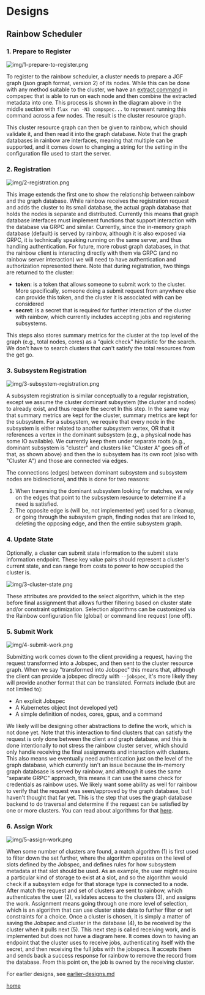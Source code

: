 # Designs

## Rainbow Scheduler

### 1. Prepare to Register

![img/1-prepare-to-register.png](img/1-prepare-to-register.png)

To register to the rainbow scheduler, a cluster needs to prepare a JGF graph (json graph format, version 2) of its nodes. While this can be done with any method suitable to the cluster, we have an [extract command](https://github.com/compspec/compspec-go/tree/main/docs/rainbow#example) in compspec that is able to run on each node and then combine the extracted metadata into one. This process is shown in the diagram above in the middle section with `flux run -N3 compspec...` to represent running this command across a few nodes. The result is the cluster resource graph.

This cluster resource graph can then be given to rainbow, which should validate it, and then read it into the graph database. Note that the graph databases in rainbow are interfaces, meaning that multiple can be supported, and it comes down to changing a string for the setting in the configuration file used to start the server.

### 2. Registration

![img/2-registration.png](img/2-registration.png)

This image extends the first one to show the relationship between rainbow and the graph database. While rainbow receives the registration request and adds the cluster to its small database, the actual graph database that holds the nodes is separate and distributed. Currently this means that graph database interfaces must implement functions that support interaction with the database via GRPC and similar. Currently, since the in-memory graph database (default) is served by rainbow, although it is also exposed via GRPC, it is technically speaking running on the same server, and thus handling authentication. For future, more robust graph databases, in that the rainbow client is interacting directly with them via GRPC (and no rainbow server interaction) we will need to have authentication and authorization represented there. Note that during registration, two things are returned to the cluster:

- **token**: is a token that allows someone to submit work to the cluster. More specifically, someone doing a submit request from anywhere else can provide this token, and the cluster it is associated with can be considered
- **secret**: is a secret that is required for further interaction of the cluster with rainbow, which currently includes accepting jobs and registering subsystems.

This steps also stores summary metrics for the cluster at the top level of the graph (e.g., total nodes, cores) as a "quick check" hieuristic for the search. We don't have to search clusters that can't satisfy the total resources from the get go.

### 3. Subsystem Registration

![img/3-subsystem-registration.png](img/3-subsystem-registration.png)

A subsystem registration is similar conceptually to a regular registration, except we assume the cluster dominant subsystem (the cluster and nodes) to already exist, and thus require the secret In this step. In the same way that summary metrics are kept for the cluster, summary metrics are kept for the subsystem. For a subsystem, we require that every node in the subsystem is either related to another subsystem vertex, OR that it references a vertex in the dominant subsystem (e.g., a physical node has some IO available). We currently keep them under separate roots (e.g., dominant subsystem is "cluster" and clusters like "Cluster A" goes off of that, as shown above) and then the io subsystem has its own root (also with "Cluster A") and those are connected via edges.

The connections (edges) between dominant subsystem and subsystem nodes are bidirectional, and this is done for two reasons:

1. When traversing the dominant subsystem looking for matches, we rely on the edges that point to the subsystem resource to determine if a need is satisfied.
2. The opposite edge is (will be, not implemented yet) used for a cleanup, or going through the subsystem graph, finding nodes that are linked to, deleting the opposing edge, and then the entire subsystem graph.

### 4. Update State

Optionally, a cluster can submit state information to the submit state information endpoint.  These key value pairs should represent a cluster's current state, and can range from costs to power to how occupied the cluster is.

![img/3-cluster-state.png](img/3-cluster-state.png)

These attributes are provided to the select algorithm, which is the step before final assignment that allows further filtering based on cluster state and/or constraint optimization. Selection algorithms can be customized via the Rainbow configuration file (global) or command line request (one off).

### 5. Submit Work

![img/4-submit-work.png](img/4-submit-work.png)

Submitting work comes down to the client providing a request, having the request transformed into a Jobspec, and then sent to the cluster resource graph. When we say "transformed into Jobspec" this means that, although the client can provide a jobspec directly with `--jobspec`, it's more likely they will provide another format that can be translated. Formats include (but are not limited to):

- An explicit Jobspec
- A Kubernetes object (not developed yet)
- A simple definition of nodes, cores, gpus, and a command

We likely will be designing other abstractions to define the work, which is not done yet.  Note that this interaction to find clusters that can satisfy the request is only done between the client and graph database, and this is done intentionally to not stress the rainbow cluster server, which should only handle receiving the final assignments and interaction with clusters. This also means we eventually need authentication just on the level of the graph database, which currently isn't an issue because the in-memory graph databsase is served by rainbow, and although it uses the same "separate GRPC" approach, this means it can use the same check for credentials as rainbow uses. We likely want some ability as well for rainbow to verify that the request was seen/approved by the graph database, but I haven't thought that far yet. This is the step that uses the graph database backend to do traversal and determine if the request can be satisfied by one or more clusters. You can read about algorithms for that [here](algorithms.md).

### 6. Assign Work

![img/5-assign-work.png](img/5-assign-work.png)

When some number of clusters are found, a match algorithm (1) is first used to filter down the set further, where the algorithm operates on the level of slots defined by the Jobspec, and defines rules for how subsystem metadata at that slot should be used. As an example, the user might require a particular kind of storage to exist at a slot, and so the algorithm would check if a subsystem edge for that storage type is connected to a node. After match the request and set of clusters are sent to rainbow, which authenticates the user (2), validates access to the clusters (3), and assigns the work. Assignment means going through one more level of selection, which is an algorithm that can use cluster state data to further filter or set constraints for a choice. Once a cluster is chosen, it is simply a matter of saving the Jobspec and cluster in the database (4), to be received by the cluster when it pulls next (5). This next step is called receiving work, and is implemented but does not have a diagram here. It comes down to having an endpoint that the cluster uses to receive jobs, authenticating itself with the secret, and then receiving the full jobs with the jobspecs. It accepts them and sends back a success response for rainbow to remove the record from the database. From this point on, the job is owned by the receiving cluster.

For earlier designs, see [earlier-designs.md](earlier-designs.md)


[home](/README.md#rainbow-scheduler)
